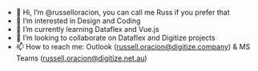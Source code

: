 - 👋 Hi, I’m @russelloracion, you can call me Russ if you prefer that
- 👀 I’m interested in Design and Coding
- 🌱 I’m currently learning Dataflex and Vue.js
- 💞️ I’m looking to collaborate on Dataflex and Digitize projects
- 📫 How to reach me: Outlook (russell.oracion@digitize.company) & MS Teams (russell.oracion@digitize.net.au)

<!---
russelloracion/russelloracion is a ✨ special ✨ repository because its `README.md` (this file) appears on your GitHub profile.
You can click the Preview link to take a look at your changes.
--->
